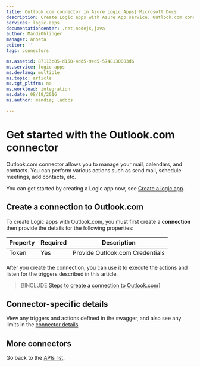 ```yaml
---
title: Outlook.com connector in Azure Logic Apps| Microsoft Docs
description: Create Logic apps with Azure App service. Outlook.com connector allows you to manage your mail, calendars, and contacts. You can perform various actions such as send mail, schedule meetings, add contacts, etc.
services: logic-apps
documentationcenter: .net,nodejs,java
author: MandiOhlinger
manager: anneta
editor: ''
tags: connectors

ms.assetid: 87113c85-d158-4dd5-9ed5-5748130003d6
ms.service: logic-apps
ms.devlang: multiple
ms.topic: article
ms.tgt_pltfrm: na
ms.workload: integration
ms.date: 08/18/2016
ms.author: mandia; ladocs

---
```

# Get started with the Outlook.com connector
Outlook.com connector allows you to manage your mail, calendars, and contacts. You can perform various actions such as send mail, schedule meetings, add contacts, etc.

You can get started by creating a Logic app now, see [Create a logic app](../logic-apps/quickstart-create-first-logic-app-workflow.md).

## Create a connection to Outlook.com
To create Logic apps with Outlook.com, you must first create a **connection** then provide the details for the following properties:

| Property | Required | Description |
| --- | --- | --- |
| Token |Yes |Provide Outlook.com Credentials |

After you create the connection, you can use it to execute the actions and listen for the triggers described in this article.

> [!INCLUDE [Steps to create a connection to Outlook.com](../../includes/connectors-create-api-outlook.md)]

## Connector-specific details

View any triggers and actions defined in the swagger, and also see any limits in the [connector details](/connectors/outlook/).

## More connectors
Go back to the [APIs list](apis-list.md).